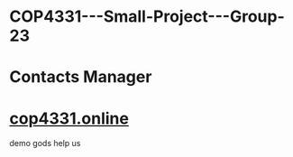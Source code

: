 # COP4331---Small-Project---Group-23
# Contacts Manager



# [cop4331.online](cop4331.online)









demo gods help us

